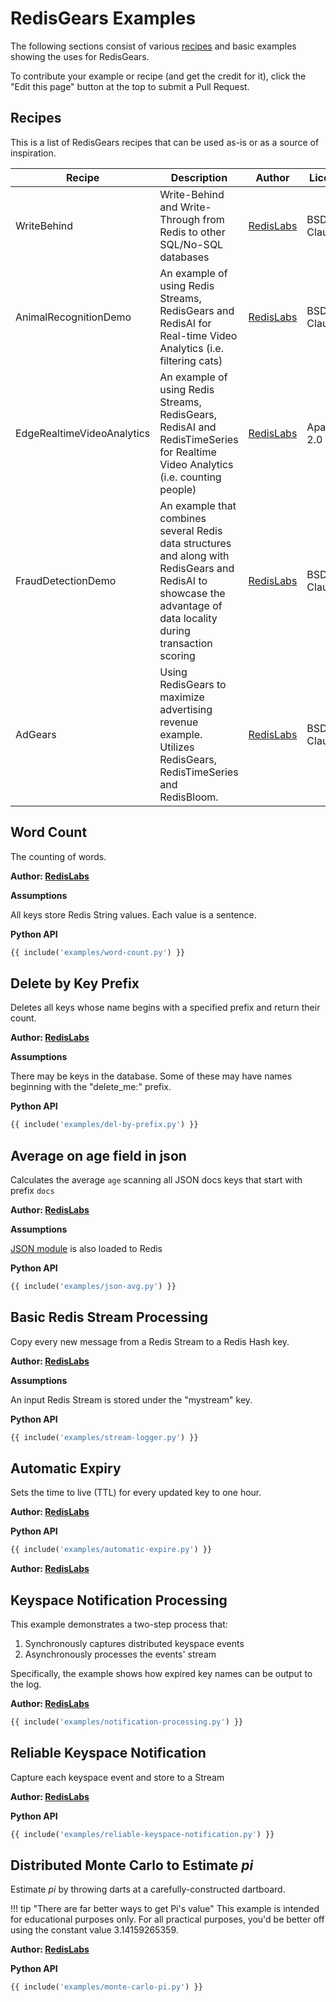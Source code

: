 # RedisGears Examples
The following sections consist of various [recipes](glossary.md#recipe) and basic examples showing the uses for RedisGears.

To contribute your example or recipe (and get the credit for it), click the "Edit this page" button at the top to submit a Pull Request.

## Recipes
This is a list of RedisGears recipes that can be used as-is or as a source of inspiration.

| Recipe | Description | Author | License | URL |
| --- | --- | --- | --- | --- |
| WriteBehind | Write-Behind and Write-Through from Redis to other SQL/No-SQL databases | [RedisLabs](https://redislabs.com/) | BSD-3-Clause | [git](https://github.com/RedisGears/WriteBehind/) |
| AnimalRecognitionDemo | An example of using Redis Streams, RedisGears and RedisAI for Real-time Video Analytics (i.e. filtering cats) | [RedisLabs](https://redislabs.com/) | BSD-3-Clause | [git](https://github.com/RedisGears/AnimalRecognitionDemo) |
| EdgeRealtimeVideoAnalytics | An example of using Redis Streams, RedisGears, RedisAI and RedisTimeSeries for Realtime Video Analytics (i.e. counting people) | [RedisLabs](https://redislabs.com/) | Apache-2.0 | [git](https://github.com/RedisGears/EdgeRealtimeVideoAnalytics) |
| FraudDetectionDemo | An example that combines several Redis data structures and along with RedisGears and RedisAI to showcase the advantage of data locality during transaction scoring | [RedisLabs](https://redislabs.com) | BSD-3-Clause | [git](https://github.com/RedisAI/FraudDetectionDemo)|
| AdGears | Using RedisGears to maximize advertising revenue example.  Utilizes RedisGears, RedisTimeSeries and RedisBloom.| [RedisLabs](https://redislabs.com) | BSD-3-Clause | [git](https://github.com/Redislabs-Solution-Architects/AdGears)|

## Word Count
The counting of words.

**Author: [RedisLabs](https://redislabs.com/)**

**Assumptions**

All keys store Redis String values. Each value is a sentence.

**Python API**

```python
{{ include('examples/word-count.py') }}
```

## Delete by Key Prefix
Deletes all keys whose name begins with a specified prefix and return their count.

**Author: [RedisLabs](https://redislabs.com/)**

**Assumptions**

There may be keys in the database. Some of these may have names beginning with the "delete_me:" prefix.

**Python API**

```python
{{ include('examples/del-by-prefix.py') }}
```

## Average on age field in json
Calculates the average `age` scanning all JSON docs keys that start with prefix `docs`

**Author: [RedisLabs](https://redislabs.com/)**

**Assumptions**

[JSON module](https://oss.redislabs.com/redisjson/) is also loaded to Redis

**Python API**

```python
{{ include('examples/json-avg.py') }}
```

## Basic Redis Stream Processing

Copy every new message from a Redis Stream to a Redis Hash key.

**Author: [RedisLabs](https://redislabs.com/)**

**Assumptions**

An input Redis Stream is stored under the "mystream" key.

**Python API**

```python
{{ include('examples/stream-logger.py') }}
```

## Automatic Expiry

Sets the time to live (TTL) for every updated key to one hour.

**Author: [RedisLabs](https://redislabs.com/)**

**Python API**

```python
{{ include('examples/automatic-expire.py') }}
```

**Author: [RedisLabs](https://redislabs.com/)**

## Keyspace Notification Processing

This example demonstrates a two-step process that:

1. Synchronously captures distributed keyspace events
1. Asynchronously processes the events' stream

Specifically, the example shows how expired key names can be output to the log.

**Author: [RedisLabs](https://redislabs.com/)**

```python
{{ include('examples/notification-processing.py') }}
```

## Reliable Keyspace Notification

Capture each keyspace event and store to a Stream

**Author: [RedisLabs](https://redislabs.com/)**

**Python API**

```python
{{ include('examples/reliable-keyspace-notification.py') }}
```

## Distributed Monte Carlo to Estimate _pi_

Estimate _pi_ by throwing darts at a carefully-constructed dartboard.

!!! tip "There are far better ways to get Pi's value"
    This example is intended for educational purposes only. For all practical purposes, you'd be better off using the constant value 3.14159265359.

**Author: [RedisLabs](https://redislabs.com/)**

**Python API**

```python
{{ include('examples/monte-carlo-pi.py') }}
```
